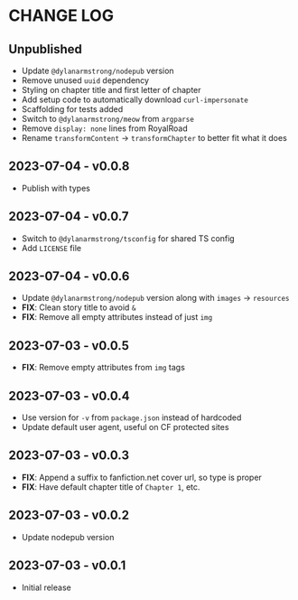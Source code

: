 # CHANGE LOG
## Unpublished
- Update `@dylanarmstrong/nodepub` version
- Remove unused `uuid` dependency
- Styling on chapter title and first letter of chapter
- Add setup code to automatically download `curl-impersonate`
- Scaffolding for tests added
- Switch to `@dylanarmstrong/meow` from `argparse`
- Remove `display: none` lines from RoyalRoad
- Rename `transformContent` -> `transformChapter` to better fit what it does

## 2023-07-04 - v0.0.8
- Publish with types

## 2023-07-04 - v0.0.7
- Switch to `@dylanarmstrong/tsconfig` for shared TS config
- Add `LICENSE` file

## 2023-07-04 - v0.0.6
- Update `@dylanarmstrong/nodepub` version along with `images` -> `resources`
- **FIX**: Clean story title to avoid `&`
- **FIX**: Remove all empty attributes instead of just `img`

## 2023-07-03 - v0.0.5
- **FIX**: Remove empty attributes from `img` tags

## 2023-07-03 - v0.0.4
- Use version for `-v` from `package.json` instead of hardcoded
- Update default user agent, useful on CF protected sites

## 2023-07-03 - v0.0.3
- **FIX**: Append a suffix to fanfiction.net cover url, so type is proper
- **FIX**: Have default chapter title of `Chapter 1`, etc.

## 2023-07-03 - v0.0.2
- Update nodepub version

## 2023-07-03 - v0.0.1
- Initial release
